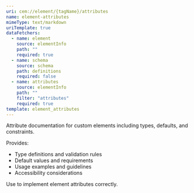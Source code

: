 ```yaml
---
uri: cem://element/{tagName}/attributes
name: element-attributes
mimeType: text/markdown
uriTemplate: true
dataFetchers:
  - name: element
    source: elementInfo
    path: ""
    required: true
  - name: schema
    source: schema
    path: definitions
    required: false
  - name: attributes
    source: elementInfo
    path: ""
    filter: "attributes"
    required: true
template: element_attributes
---
```


Attribute documentation for custom elements including types, defaults, and constraints.

Provides:
- Type definitions and validation rules
- Default values and requirements
- Usage examples and guidelines
- Accessibility considerations

Use to implement element attributes correctly.